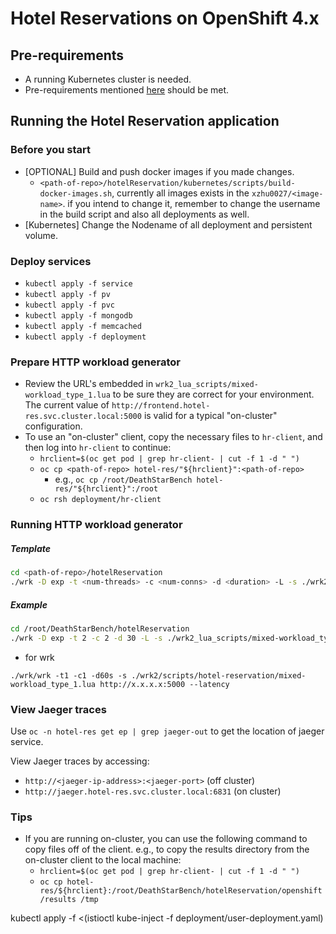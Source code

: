 # Hotel Reservations on OpenShift 4.x

## Pre-requirements

- A running Kubernetes cluster is needed.
- Pre-requirements mentioned [here](https://github.com/delimitrou/DeathStarBench/blob/master/hotelReservation/README.md) should be met.

## Running the Hotel Reservation application

### Before you start

- [OPTIONAL] Build and push docker images if you made changes.
  - `<path-of-repo>/hotelReservation/kubernetes/scripts/build-docker-images.sh`, currently all images exists in the `xzhu0027/<image-name>`.
  if you intend to change it, remember to change the username in the build script and also all deployments as well.
- [Kubernetes] Change the Nodename of all deployment and persistent volume. 
  
### Deploy services

- `kubectl apply -f service`
- `kubectl apply -f pv`
- `kubectl apply -f pvc`
- `kubectl apply -f mongodb`
- `kubectl apply -f memcached`
- `kubectl apply -f deployment`


### Prepare HTTP workload generator

- Review the URL's embedded in `wrk2_lua_scripts/mixed-workload_type_1.lua` to be sure they are correct for your environment.
  The current value of `http://frontend.hotel-res.svc.cluster.local:5000` is valid for a typical "on-cluster" configuration.
- To use an "on-cluster" client, copy the necessary files to `hr-client`, and then log into `hr-client` to continue:
  - `hrclient=$(oc get pod | grep hr-client- | cut -f 1 -d " ")`
  - `oc cp <path-of-repo> hotel-res/"${hrclient}":<path-of-repo>`
    - e.g., `oc cp /root/DeathStarBench hotel-res/"${hrclient}":/root`
  - `oc rsh deployment/hr-client`

### Running HTTP workload generator

##### Template
```bash
cd <path-of-repo>/hotelReservation
./wrk -D exp -t <num-threads> -c <num-conns> -d <duration> -L -s ./wrk2_lua_scripts/mixed-workload_type_1.lua http://frontend.hotel-res.svc.cluster.local:5000 -R <reqs-per-sec>
```

##### Example
```bash
cd /root/DeathStarBench/hotelReservation
./wrk -D exp -t 2 -c 2 -d 30 -L -s ./wrk2_lua_scripts/mixed-workload_type_1.lua http://frontend.hotel-res.svc.cluster.local:5000 -R 2 
```

- for wrk

```
./wrk/wrk -t1 -c1 -d60s -s ./wrk2/scripts/hotel-reservation/mixed-workload_type_1.lua http://x.x.x.x:5000 --latency
```


### View Jaeger traces

Use `oc -n hotel-res get ep | grep jaeger-out` to get the location of jaeger service.

View Jaeger traces by accessing:
- `http://<jaeger-ip-address>:<jaeger-port>`  (off cluster)
- `http://jaeger.hotel-res.svc.cluster.local:6831`  (on cluster)


### Tips

- If you are running on-cluster, you can use the following command to copy files off of the client.
e.g., to copy the results directory from the on-cluster client to the local machine:
  - `hrclient=$(oc get pod | grep hr-client- | cut -f 1 -d " ")`
  - `oc cp hotel-res/${hrclient}:/root/DeathStarBench/hotelReservation/openshift/results /tmp`


kubectl apply -f <(istioctl kube-inject -f deployment/user-deployment.yaml)
